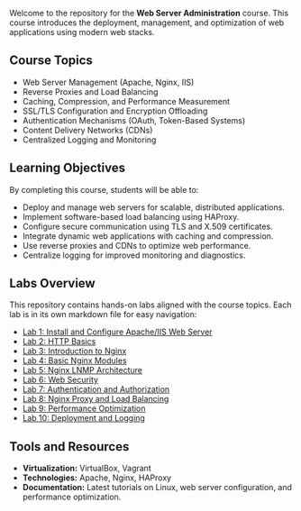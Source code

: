 Welcome to the repository for the **Web Server Administration** course. This course introduces 
the deployment, management, and optimization of web applications using modern web stacks.  

## Course Topics  
- Web Server Management (Apache, Nginx, IIS)  
- Reverse Proxies and Load Balancing  
- Caching, Compression, and Performance Measurement  
- SSL/TLS Configuration and Encryption Offloading  
- Authentication Mechanisms (OAuth, Token-Based Systems)  
- Content Delivery Networks (CDNs)  
- Centralized Logging and Monitoring  

## Learning Objectives  
By completing this course, students will be able to:  
- Deploy and manage web servers for scalable, distributed applications.  
- Implement software-based load balancing using HAProxy.  
- Configure secure communication using TLS and X.509 certificates.  
- Integrate dynamic web applications with caching and compression.  
- Use reverse proxies and CDNs to optimize web performance.  
- Centralize logging for improved monitoring and diagnostics.  

## Labs Overview  
This repository contains hands-on labs aligned with the course topics. Each lab is in its own 
markdown file for easy navigation:  
- [Lab 1: Install and Configure Apache/IIS Web Server](Lab1.md)  
- [Lab 2: HTTP Basics](Lab2.md)  
- [Lab 3: Introduction to Nginx](Lab3.md)  
- [Lab 4: Basic Nginx Modules](Lab4.md)  
- [Lab 5: Nginx LNMP Architecture](Lab5.md)  
- [Lab 6: Web Security](Lab6.md)  
- [Lab 7: Authentication and Authorization](Lab7.md)  
- [Lab 8: Nginx Proxy and Load Balancing](Lab8.md)  
- [Lab 9: Performance Optimization](Lab9.md)  
- [Lab 10: Deployment and Logging](Lab10.md)  

## Tools and Resources  
- **Virtualization:** VirtualBox, Vagrant  
- **Technologies:** Apache, Nginx, HAProxy  
- **Documentation:** Latest tutorials on Linux, web server configuration, and performance 
optimization.  
